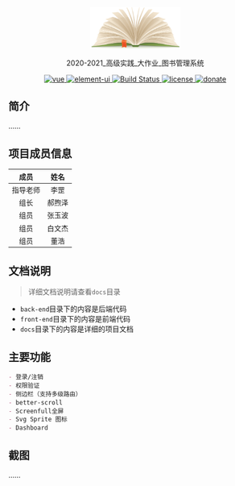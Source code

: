 

<p align="center"><img width="180" src="./front-end/static/img/timg.png"></a></p>

<p align="center">2020-2021_高级实践_大作业_图书管理系统</p>

<p align="center">
  <a href="https://github.com/vuejs/vue" rel="nofollow" target="_blank">
    <img src="https://img.shields.io/badge/vue-2.6.10-brightgreen.svg" alt="vue">
  </a>
  <a href="https://github.com/ElemeFE/element" rel="nofollow" target="_blank">
    <img src="https://img.shields.io/badge/element--ui-2.9.2-brightgreen.svg" alt="element-ui">
  </a>
  <a href="https://travis-ci.org/Neveryu/vue-cms" rel="nofollow" target="_blank">
    <img src="https://travis-ci.org/Neveryu/vue-cms.svg?branch=master" alt="Build Status">
  </a>
  <a href="https://github.com/Neveryu/vue-cms/blob/master/LICENSE">
    <img src="https://img.shields.io/github/license/mashape/apistatus.svg" alt="license">
  </a>
  <a href="https://neveryu.github.io/reward/index.html" target="_blank">
    <img src="https://img.shields.io/badge/%24-donate-ff69b4.svg" alt="donate">
  </a>
</p>

## 简介

……



## 项目成员信息

|   成员   |  姓名  |
| :------: | :----: |
| 指导老师 |  李罡  |
|   组长   | 郝煦泽 |
|   组员   | 张玉波 |
|   组员   | 白文杰 |
|   组员   |  董浩  |



## 文档说明

>   详细文档说明请查看`docs`目录

*   `back-end`目录下的内容是后端代码
*   `front-end`目录下的内容是前端代码
*   `docs`目录下的内容是详细的项目文档



## 主要功能

```markdown
- 登录/注销
- 权限验证
- 侧边栏（支持多级路由）
- better-scroll
- Screenfull全屏
- Svg Sprite 图标
- Dashboard
```



## 截图

……
